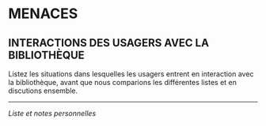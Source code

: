 # MENACES

## INTERACTIONS DES USAGERS AVEC LA BIBLIOTHÈQUE

Listez les situations dans lesquelles les usagers entrent en interaction avec la bibliothèque, avant que nous comparions les différentes listes et en discutions ensemble.

___
*Liste et notes personnelles*

